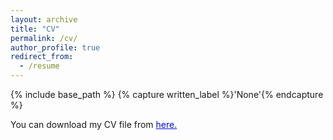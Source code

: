 ```yaml
---
layout: archive
title: "CV"
permalink: /cv/
author_profile: true
redirect_from:
  - /resume
---
```




{% include base_path %}
{% capture written_label %}'None'{% endcapture %}

You can download my CV file from <a href="https://drive.google.com/file/d/1VD6WwWff-g8DXrJWbXGDhJDAYOQwDfc3/view?usp=sharing" style="color: #0011DB; text-decoration: underline;">here.</a>
<br/>
